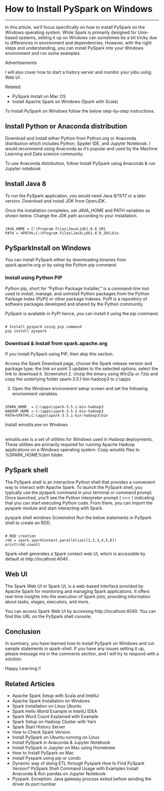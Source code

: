 # How to Install PySpark on Windows

---

In this article, we’ll focus specifically on how to install PySpark on the Windows operating system. While Spark is primarily designed for Unix-based systems, setting it up on Windows can sometimes be a bit tricky due to differences in environment and dependencies. However, with the right steps and understanding, you can install PySpark into your Windows environment and run some examples.

Advertisements

I will also cover how to start a history server and monitor your jobs using Web UI .

Related:
- PySpark Install on Mac OS
- Install Apache Spark on Windows (Spark with Scala)

To Install PySpark on Windows follow the below step-by-step instructions.

## Install Python or Anaconda distribution

Download and install either Python from Python.org or Anaconda distribution which includes Python, Spyder IDE, and Jupyter Notebook. I would recommend using Anaconda as it’s popular and used by the Machine Learning and Data science community.

To use Anaconda distribution, follow Install PySpark using Anaconda & run Jupyter notebook

## Install Java 8

To run the PySpark application, you would need Java 8/11/17 or a later version. Download and install JDK from OpenJDK .

Once the installation completes, set JAVA_HOME and PATH variables as shown below. Change the JDK path according to your installation.

```

JAVA_HOME = C:\Program Files\Java\jdk1.8.0_201
PATH = %PATH%;C:\Program Files\Java\jdk1.8.0_201\bin

```

## PySparkInstall on Windows

You can install PySpark either by downloading binaries from spark.apache.org or by using the Python pip command.

### Install using Python PiP

Python pip, short for “Python Package Installer,” is a command-line tool used to install, manage, and uninstall Python packages from the Python Package Index (PyPI) or other package indexes. PyPI is a repository of software packages developed and shared by the Python community.

PySpark is available in PyPI hence, you can install it using the pip command.

```

# Install pyspark using pip command
pip install pyspark

```

### Download & Install from spark.apache.org

If you install PySpark using PIP, then skip this section.

Access the Spark Download page, choose the Spark release version and package type; the link on point 3 updates to the selected options. select the link to download it.
Screenshot
2. Unzip the binary using WinZip or 7zip and copy the underlying folder spark-3.5.1-bin-hadoop3 to c:\apps

3. Open the Windows environment setup screen and set the following environment variables.

```

SPARK_HOME  = C:\apps\spark-3.5.1-bin-hadoop3
HADOOP_HOME = C:\apps\spark-3.5.1-bin-hadoop3
PATH=%PATH%;C:\apps\spark-3.5.1-bin-hadoop3\bin

```

Install winutils.exe on Windows

<br> winutils.exe is a set of utilities for Windows used in Hadoop deployments. These utilities are primarily required for running Apache Hadoop applications on a Windows operating system. Copy winutils files to %SPARK_HOME%\bin folder.

## PySpark shell

The PySpark shell is an interactive Python shell that provides a convenient way to interact with Apache Spark. To launch the PySpark shell, you typically use the pyspark command in your terminal or command prompt. Once launched, you’ll see the Python interpreter prompt ( >>> ) indicating that you can start executing Python code. From there, you can import the pyspark module and start interacting with Spark.

pyspark shell windows
Screenshot
Run the below statements in PySpark shell to create an RDD.

```

# RDD creation
rdd = spark.sparkContext.parallelize([1,2,3,4,5,6])
print(rdd.count)

```

Spark-shell generates a Spark context web UI, which is accessible by default at http://localhost:4040 .

## Web UI

The Spark Web UI or Spark UI, is a web-based interface provided by Apache Spark for monitoring and managing Spark applications. It offers real-time insights into the execution of Spark jobs, providing information about tasks, stages, executors, and more.

You can access Spark Web UI by accessing http://localhost:4040. You can find this URL on the PySpark shell console.

## Conclusion

In summary, you have learned how to install PySpark on Windows and run sample statements in spark-shell. If you have any issues setting it up, please message me in the comments section, and I will try to respond with a solution.

Happy Learning !!

## Related Articles
- Apache Spark Setup with Scala and IntelliJ
- Apache Spark Installation on Windows
- Spark Installation on Linux Ubuntu
- Spark Hello World Example in IntelliJ IDEA
- Spark Word Count Explained with Example
- Spark Setup on Hadoop Cluster with Yarn
- Spark Start History Server
- How to Check Spark Version
- Install PySpark on Ubuntu running on Linux
- Install PySpark in Anaconda & Jupyter Notebook
- Install PySpark in Jupyter on Mac using Homebrew
- How to Install PySpark on Mac
- Install Pyspark using pip or condo
- Dynamic way of doing ETL through Pyspark How to Find PySpark Version? PySpark Shell Command Usage with Examples Install Anaconda & Run pandas on Jupyter Notebook
- Pyspark: Exception: Java gateway process exited before sending the driver its port number

